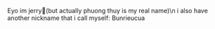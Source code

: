  Eyo im jerry🤶(but actually phuong thuy is my real name)\n
 i also have another nickname that i call myself: Bunrieucua 
<!---
PT-029907/PT-029907 is a ✨ special ✨ repository because its `README.md` (this file) appears on your GitHub profile.
You can click the Preview link to take a look at your changes.
--->

